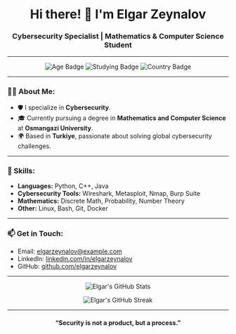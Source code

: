 <h1 align="center">Hi there! 👋 I'm Elgar Zeynalov</h1>
<h3 align="center">Cybersecurity Specialist | Mathematics & Computer Science Student</h3>

---

<p align="center">
  <img src="https://img.shields.io/badge/Age-17-blue" alt="Age Badge">
  <img src="https://img.shields.io/badge/Studying-Mathematics%20%26%20Computer%20Science-brightgreen" alt="Studying Badge">
  <img src="https://img.shields.io/badge/Country-Turkiye-red" alt="Country Badge">
</p>

---

### 👨‍💻 About Me:
- 🛡️ I specialize in **Cybersecurity**.
- 🎓 Currently pursuing a degree in **Mathematics and Computer Science** at **Osmangazi University**.
- 🌍 Based in **Turkiye**, passionate about solving global cybersecurity challenges.
  
---

### 🚀 Skills:
- **Languages:** Python, C++, Java
- **Cybersecurity Tools:** Wireshark, Metasploit, Nmap, Burp Suite
- **Mathematics:** Discrete Math, Probability, Number Theory
- **Other:** Linux, Bash, Git, Docker

---

### 📫 Get in Touch:
- Email: [elgarzeynalov@example.com](mailto:elgarzeynalov@example.com)
- LinkedIn: [linkedin.com/in/elgarzeynalov](https://www.linkedin.com/in/elgarzeynalov)
- GitHub: [github.com/elgarzeynalov](https://github.com/elgarzeynalov)

---

<p align="center">
  <img src="https://github-readme-stats.vercel.app/api?username=elgarzeynalov&show_icons=true&theme=radical" alt="Elgar's GitHub Stats" />
</p>

<p align="center">
  <img src="https://github-readme-streak-stats.herokuapp.com/?user=elgarzeynalov&theme=radical" alt="Elgar's GitHub Streak" />
</p>

---

<h4 align="center">“Security is not a product, but a process.”</h4>
